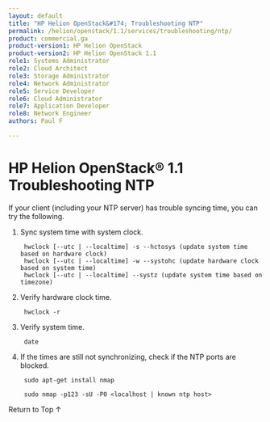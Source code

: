```yaml
---
layout: default
title: "HP Helion OpenStack&#174; Troubleshooting NTP"
permalink: /helion/openstack/1.1/services/troubleshooting/ntp/
product: commercial.ga
product-version1: HP Helion OpenStack
product-version2: HP Helion OpenStack 1.1
role1: Systems Administrator 
role2: Cloud Architect 
role3: Storage Administrator 
role4: Network Administrator 
role5: Service Developer 
role6: Cloud Administrator 
role7: Application Developer 
role8: Network Engineer 
authors: Paul F

---
```

<!--PUBLISHED-->

<script>

function PageRefresh {
onLoad="window.refresh"
}

PageRefresh();

</script>
<!--

<p style="font-size: small;"> <a href="/helion/openstack/1.1/services/object/overview/">&#9664; PREV</a> | <a href="/helion/openstack/1.1/services/overview/">&#9650; UP</a> | <a href="/helion/openstack/1.1/services/reporting/overview/"> NEXT &#9654</a> </p> -->

# HP Helion OpenStack&#174; 1.1 Troubleshooting NTP


If your client (including your NTP server) has trouble syncing time, you can try the following.

1. Sync system time with system clock.

		hwclock [--utc | --localtime] -s --hctosys (update system time based on hardware clock)
		hwclock [--utc | --localtime] -w --systohc (update hardware clock based on system time)
		hwclock [--utc | --localtime] --systz (update system time based on timezone)

2. Verify hardware clock time.

		hwclock -r

3. Verify system time.

		date

4. If the times are still not synchronizing, check if the NTP ports are blocked.

		sudo apt-get install nmap

		sudo nmap -p123 -sU -P0 <localhost | known ntp host>

<a href="#top" style="padding:14px 0px 14px 0px; text-decoration: none;"> Return to Top &#8593;</a>



